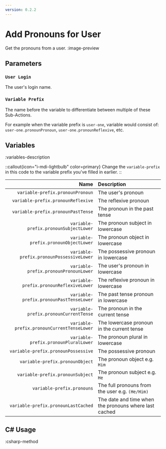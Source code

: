 ```yaml
---
version: 0.2.2
---
```


# Add Pronouns for User
Get the pronouns from a user.
:image-preview

## Parameters
### `User Login`
The user's login name.

### `Variable Prefix`
The name before the variable to differentiate between multiple of these Sub-Actions.

For example when the variable prefix is `user-one`, variable would consist of: `user-one.pronounPronoun`, `user-one.pronounReflexive`, etc.

## Variables
:variables-description

::callout{icon="i-mdi-lightbulb" color=primary}
Change the `variable-prefix` in this code to the variable prefix you've filled in earlier.
::

Name | Description
----:|:------------
`variable-prefix.pronounPronoun` | The user's pronoun
`variable-prefix.pronounReflexive` | The reflexive pronoun
`variable-prefix.pronounPastTense` | The pronoun in the past tense
`variable-prefix.pronounSubjectLower` | The pronoun subject in lowercase
`variable-prefix.pronounObjectLower` | The pronoun object in lowercase
`variable-prefix.pronounPossessiveLower` | The possessive pronoun in lowercase 
`variable-prefix.pronounPronounLower` | The user's pronoun in lowercase
`variable-prefix.pronounReflexiveLower` | The reflexive pronoun in lowercase
`variable-prefix.pronounPastTenseLower` | The past tense pronoun in lowercase
`variable-prefix.pronounCurrentTense` | The pronoun in the current tense
`variable-prefix.pronounCurrentTenseLower` | The lowercase pronoun in the current tense
`variable-prefix.pronounPluralLower` | The pronoun plural in lowercase
`variable-prefix.pronounPossessive` | The possessive pronoun
`variable-prefix.pronounObject` | The pronoun object e.g. `Him`
`variable-prefix.pronounSubject` | The pronoun subject e.g. `He`
`variable-prefix.pronouns` | The full pronouns from the user e.g. `(He/Him)`
`variable-prefix.pronounLastCached` | The date and time when the pronouns where last cached

## C# Usage
:csharp-method